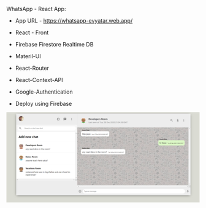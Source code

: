 WhatsApp - React App:

* App URL - https://whatsapp-evyatar.web.app/

* React - Front
* Firebase Firestore Realtime DB
* Materil-UI
* React-Router
* React-Context-API
* Google-Authentication
* Deploy using Firebase

![alt text](https://github.com/EvyatarHaim1/Whatsapp-React/blob/main/src/viewScreen.png)
